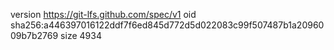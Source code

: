 version https://git-lfs.github.com/spec/v1
oid sha256:a446397016122ddf7f6ed845d772d5d022083c99f507487b1a2096009b7b2769
size 4934
